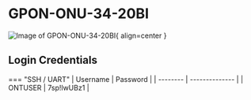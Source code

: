 # GPON-ONU-34-20BI
![Image of GPON-ONU-34-20BI](/img/gpon-onu-34-20bi.png){ align=center }

## Login Credentials

=== "SSH / UART"
    | Username | Password       |
    | -------- | -------------- |
    | ONTUSER  | 7sp!lwUBz1     |
